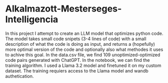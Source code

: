 # Alkalmazott-Mesterseges-Intelligencia

In this project I attempt to create an LLM model that optimizes python code.
The model takes small code snipets (3-4 lines of code) with a small description of what the code is doing as input, and returns a (hopefully) more optimal version of the code and optionally also what methodes it uses to achive this goal.
In the data.csv file, we find 109 unoptimized-optimized code pairs generated with ChatGPT.
In the notebook, we can find the training algorithm. I used a Llama 3.2 model and finetuned it on my custom dataset.
The training requiers access to the Llama model and wandb authetication.
